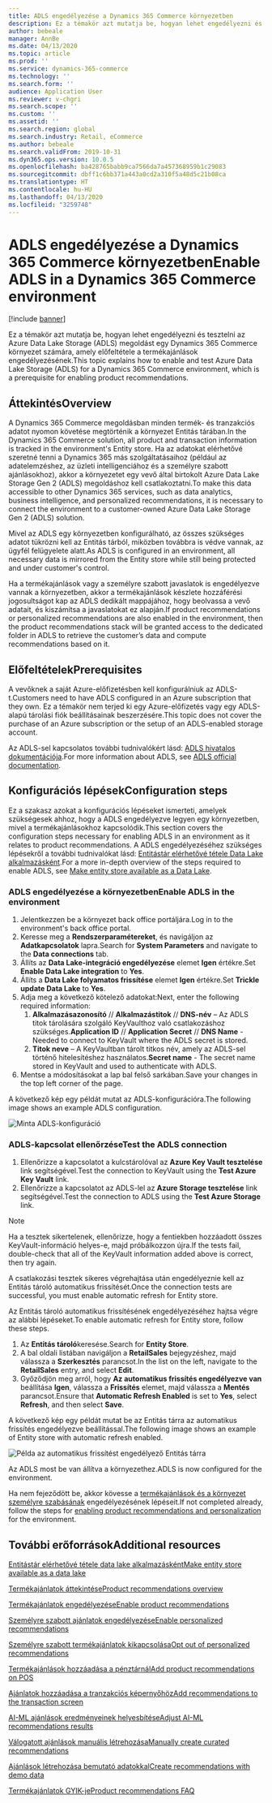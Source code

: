```yaml
---
title: ADLS engedélyezése a Dynamics 365 Commerce környezetben
description: Ez a témakör azt mutatja be, hogyan lehet engedélyezni és tesztelni az Azure Data Lake Storage (ADLS) megoldást egy Dynamics 365 Commerce környezet számára, amely előfeltétele a termékajánlások engedélyezésének.
author: bebeale
manager: AnnBe
ms.date: 04/13/2020
ms.topic: article
ms.prod: ''
ms.service: dynamics-365-commerce
ms.technology: ''
ms.search.form: ''
audience: Application User
ms.reviewer: v-chgri
ms.search.scope: ''
ms.custom: ''
ms.assetid: ''
ms.search.region: global
ms.search.industry: Retail, eCommerce
ms.author: bebeale
ms.search.validFrom: 2019-10-31
ms.dyn365.ops.version: 10.0.5
ms.openlocfilehash: ba428765babb9ca7566da7a457368959b1c29083
ms.sourcegitcommit: dbff1c6bb371a443a0cd2a310f5a48d5c21b08ca
ms.translationtype: HT
ms.contentlocale: hu-HU
ms.lasthandoff: 04/13/2020
ms.locfileid: "3259748"
---
```

# <a name="enable-adls-in-a-dynamics-365-commerce-environment"></a><span data-ttu-id="ef85e-103">ADLS engedélyezése a Dynamics 365 Commerce környezetben</span><span class="sxs-lookup"><span data-stu-id="ef85e-103">Enable ADLS in a Dynamics 365 Commerce environment</span></span>

[!include [banner](includes/banner.md)]

<span data-ttu-id="ef85e-104">Ez a témakör azt mutatja be, hogyan lehet engedélyezni és tesztelni az Azure Data Lake Storage (ADLS) megoldást egy Dynamics 365 Commerce környezet számára, amely előfeltétele a termékajánlások engedélyezésének.</span><span class="sxs-lookup"><span data-stu-id="ef85e-104">This topic explains how to enable and test Azure Data Lake Storage (ADLS) for a Dynamics 365 Commerce environment, which is a prerequisite for enabling product recommendations.</span></span>

## <a name="overview"></a><span data-ttu-id="ef85e-105">Áttekintés</span><span class="sxs-lookup"><span data-stu-id="ef85e-105">Overview</span></span>

<span data-ttu-id="ef85e-106">A Dynamics 365 Commerce megoldásban minden termék- és tranzakciós adatot nyomon követése megtörténik a környezet Entitás tárában.</span><span class="sxs-lookup"><span data-stu-id="ef85e-106">In the Dynamics 365 Commerce solution, all product and transaction information is tracked in the environment's Entity store.</span></span> <span data-ttu-id="ef85e-107">Ha az adatokat elérhetővé szeretné tenni a Dynamics 365 más szolgáltatásaihoz (például az adatelemzéshez, az üzleti intelligenciához és a személyre szabott ajánlásokhoz), akkor a környezetet egy vevő által birtokolt Azure Data Lake Storage Gen 2 (ADLS) megoldáshoz kell csatlakoztatni.</span><span class="sxs-lookup"><span data-stu-id="ef85e-107">To make this data accessible to other Dynamics 365 services, such as data analytics, business intelligence, and personalized recommendations, it is necessary to connect the environment to a customer-owned Azure Data Lake Storage Gen 2 (ADLS) solution.</span></span>

<span data-ttu-id="ef85e-108">Mivel az ADLS egy környezetben konfigurálható, az összes szükséges adatot tükrözni kell az Entitás tárból, miközben továbbra is védve vannak, az ügyfél felügyelete alatt.</span><span class="sxs-lookup"><span data-stu-id="ef85e-108">As ADLS is configured in an environment, all necessary data is mirrored from the Entity store while still being protected and under customer's control.</span></span>

<span data-ttu-id="ef85e-109">Ha a termékajánlások vagy a személyre szabott javaslatok is engedélyezve vannak a környezetben, akkor a termékajánlások készlete hozzáférési jogosultságot kap az ADLS dedikált mappájához, hogy beolvassa a vevő adatait, és kiszámítsa a javaslatokat ez alapján.</span><span class="sxs-lookup"><span data-stu-id="ef85e-109">If product recommendations or personalized recommendations are also enabled in the environment, then the product recommendations stack will be granted access to the dedicated folder in ADLS to retrieve the customer’s data and compute recommendations based on it.</span></span>

## <a name="prerequisites"></a><span data-ttu-id="ef85e-110">Előfeltételek</span><span class="sxs-lookup"><span data-stu-id="ef85e-110">Prerequisites</span></span>

<span data-ttu-id="ef85e-111">A vevőknek a saját Azure-előfizetésben kell konfigurálniuk az ADLS-t.</span><span class="sxs-lookup"><span data-stu-id="ef85e-111">Customers need to have ADLS configured in an Azure subscription that they own.</span></span> <span data-ttu-id="ef85e-112">Ez a témakör nem terjed ki egy Azure-előfizetés vagy egy ADLS-alapú tárolási fiók beállításainak beszerzésére.</span><span class="sxs-lookup"><span data-stu-id="ef85e-112">This topic does not cover the purchase of an Azure subscription or the setup of an ADLS-enabled storage account.</span></span>

<span data-ttu-id="ef85e-113">Az ADLS-sel kapcsolatos további tudnivalókért lásd: [ADLS hivatalos dokumentációja](https://azure.microsoft.com/pricing/details/storage/data-lake).</span><span class="sxs-lookup"><span data-stu-id="ef85e-113">For more information about ADLS, see [ADLS official documentation](https://azure.microsoft.com/pricing/details/storage/data-lake).</span></span>
  
## <a name="configuration-steps"></a><span data-ttu-id="ef85e-114">Konfigurációs lépések</span><span class="sxs-lookup"><span data-stu-id="ef85e-114">Configuration steps</span></span>

<span data-ttu-id="ef85e-115">Ez a szakasz azokat a konfigurációs lépéseket ismerteti, amelyek szükségesek ahhoz, hogy a ADLS engedélyezve legyen egy környezetben, mivel a termékajánlásokhoz kapcsolódik.</span><span class="sxs-lookup"><span data-stu-id="ef85e-115">This section covers the configuration steps necessary for enabling ADLS in an environment as it relates to product recommendations.</span></span>
<span data-ttu-id="ef85e-116">A ADLS engedélyezéséhez szükséges lépésekről a további tudnivalókat lásd: [Entitástár elérhetővé tétele Data Lake alkalmazásként](../fin-ops-core/dev-itpro/data-entities/entity-store-data-lake.md).</span><span class="sxs-lookup"><span data-stu-id="ef85e-116">For a more in-depth overview of the steps required to enable ADLS, see [Make entity store available as a Data Lake](../fin-ops-core/dev-itpro/data-entities/entity-store-data-lake.md).</span></span>

### <a name="enable-adls-in-the-environment"></a><span data-ttu-id="ef85e-117">ADLS engedélyezése a környezetben</span><span class="sxs-lookup"><span data-stu-id="ef85e-117">Enable ADLS in the environment</span></span>

1. <span data-ttu-id="ef85e-118">Jelentkezzen be a környezet back office portáljára.</span><span class="sxs-lookup"><span data-stu-id="ef85e-118">Log in to the environment's back office portal.</span></span>
1. <span data-ttu-id="ef85e-119">Keresse meg a **Rendszerparamétereket**, és navigáljon az **Adatkapcsolatok** lapra.</span><span class="sxs-lookup"><span data-stu-id="ef85e-119">Search for **System Parameters** and navigate to the **Data connections** tab.</span></span> 
1. <span data-ttu-id="ef85e-120">Állíts az **Data Lake-integráció engedélyezése** elemet **Igen** értékre.</span><span class="sxs-lookup"><span data-stu-id="ef85e-120">Set **Enable Data Lake integration** to **Yes**.</span></span>
1. <span data-ttu-id="ef85e-121">Állíts a **Data Lake folyamatos frissítése** elemet **Igen** értékre.</span><span class="sxs-lookup"><span data-stu-id="ef85e-121">Set **Trickle update Data Lake** to **Yes**.</span></span>
1. <span data-ttu-id="ef85e-122">Adja meg a következő kötelező adatokat:</span><span class="sxs-lookup"><span data-stu-id="ef85e-122">Next, enter the following required information:</span></span>
    1. <span data-ttu-id="ef85e-123">**Alkalmazásazonosító** // **Alkalmazástitok** // **DNS-név** – Az ADLS titok tárolására szolgáló KeyVaulthoz való csatlakozáshoz szükséges.</span><span class="sxs-lookup"><span data-stu-id="ef85e-123">**Application ID** // **Application Secret** // **DNS Name** - Needed to connect to KeyVault where the ADLS secret is stored.</span></span>
    1. <span data-ttu-id="ef85e-124">**Titok neve** – A KeyVaultban tárolt titkos név, amely az ADLS-sel történő hitelesítéshez használatos.</span><span class="sxs-lookup"><span data-stu-id="ef85e-124">**Secret name** - The secret name stored in KeyVault and used to authenticate with ADLS.</span></span>
1. <span data-ttu-id="ef85e-125">Mentse a módosításokat a lap bal felső sarkában.</span><span class="sxs-lookup"><span data-stu-id="ef85e-125">Save your changes in the top left corner of the page.</span></span>

<span data-ttu-id="ef85e-126">A következő kép egy példát mutat az ADLS-konfigurációra.</span><span class="sxs-lookup"><span data-stu-id="ef85e-126">The following image shows an example ADLS configuration.</span></span>

![Minta ADLS-konfiguráció](./media/exampleADLSConfig1.png)

### <a name="test-the-adls-connection"></a><span data-ttu-id="ef85e-128">ADLS-kapcsolat ellenőrzése</span><span class="sxs-lookup"><span data-stu-id="ef85e-128">Test the ADLS connection</span></span>

1. <span data-ttu-id="ef85e-129">Ellenőrizze a kapcsolatot a kulcstárolóval az **Azure Key Vault tesztelése** link segítségével.</span><span class="sxs-lookup"><span data-stu-id="ef85e-129">Test the connection to KeyVault using the **Test Azure Key Vault** link.</span></span>
1. <span data-ttu-id="ef85e-130">Ellenőrizze a kapcsolatot az ADLS-lel az **Azure Storage tesztelése** link segítségével.</span><span class="sxs-lookup"><span data-stu-id="ef85e-130">Test the connection to ADLS using the **Test Azure Storage** link.</span></span>

> [!NOTE]
> <span data-ttu-id="ef85e-131">Ha a tesztek sikertelenek, ellenőrizze, hogy a fentiekben hozzáadott összes KeyVault-információ helyes-e, majd próbálkozzon újra.</span><span class="sxs-lookup"><span data-stu-id="ef85e-131">If the tests fail, double-check that all of the KeyVault information added above is correct, then try again.</span></span>

<span data-ttu-id="ef85e-132">A csatlakozási tesztek sikeres végrehajtása után engedélyeznie kell az Entitás tároló automatikus frissítését.</span><span class="sxs-lookup"><span data-stu-id="ef85e-132">Once the connection tests are successful, you must enable automatic refresh for Entity store.</span></span>

<span data-ttu-id="ef85e-133">Az Entitás tároló automatikus frissítésének engedélyezéséhez hajtsa végre az alábbi lépéseket.</span><span class="sxs-lookup"><span data-stu-id="ef85e-133">To enable automatic refresh for Entity store, follow these steps.</span></span>

1. <span data-ttu-id="ef85e-134">Az **Entitás tároló**keresése.</span><span class="sxs-lookup"><span data-stu-id="ef85e-134">Search for **Entity Store**.</span></span>
1. <span data-ttu-id="ef85e-135">A bal oldali listában navigáljon a **RetailSales** bejegyzéshez, majd válassza a **Szerkesztés** parancsot.</span><span class="sxs-lookup"><span data-stu-id="ef85e-135">In the list on the left, navigate to the **RetailSales** entry, and select **Edit**.</span></span>
1. <span data-ttu-id="ef85e-136">Győződjön meg arról, hogy **Az automatikus frissítés engedélyezve van** beállítása **Igen**, válassza a **Frissítés** elemet, majd válassza a **Mentés** parancsot.</span><span class="sxs-lookup"><span data-stu-id="ef85e-136">Ensure that **Automatic Refresh Enabled** is set to **Yes**, select **Refresh**, and then select **Save**.</span></span>

<span data-ttu-id="ef85e-137">A következő kép egy példát mutat be az Entitás tárra az automatikus frissítés engedélyezve beállítással.</span><span class="sxs-lookup"><span data-stu-id="ef85e-137">The following image shows an example of Entity store with automatic refresh enabled.</span></span>

![Példa az automatikus frissítést engedélyező Entitás tárra](./media/exampleADLSConfig2.png)

<span data-ttu-id="ef85e-139">Az ADLS most be van állítva a környezethez.</span><span class="sxs-lookup"><span data-stu-id="ef85e-139">ADLS is now configured for the environment.</span></span> 

<span data-ttu-id="ef85e-140">Ha nem fejeződött be, akkor kövesse a [termékajánlások és a környezet személyre szabásának](enable-product-recommendations.md) engedélyezésének lépéseit.</span><span class="sxs-lookup"><span data-stu-id="ef85e-140">If not completed already, follow the steps for [enabling product recommendations and personalization](enable-product-recommendations.md) for the environment.</span></span>

## <a name="additional-resources"></a><span data-ttu-id="ef85e-141">További erőforrások</span><span class="sxs-lookup"><span data-stu-id="ef85e-141">Additional resources</span></span>

[<span data-ttu-id="ef85e-142">Entitástár elérhetővé tétele data lake alkalmazásként</span><span class="sxs-lookup"><span data-stu-id="ef85e-142">Make entity store available as a data lake</span></span>](../fin-ops-core/dev-itpro/data-entities/entity-store-data-lake.md)

[<span data-ttu-id="ef85e-143">Termékajánlatok áttekintése</span><span class="sxs-lookup"><span data-stu-id="ef85e-143">Product recommendations overview</span></span>](product-recommendations.md)

[<span data-ttu-id="ef85e-144">Termékajánlatok engedélyezése</span><span class="sxs-lookup"><span data-stu-id="ef85e-144">Enable product recommendations</span></span>](enable-product-recommendations.md)

[<span data-ttu-id="ef85e-145">Személyre szabott ajánlatok engedélyezése</span><span class="sxs-lookup"><span data-stu-id="ef85e-145">Enable personalized recommendations</span></span>](personalized-recommendations.md)

[<span data-ttu-id="ef85e-146">Személyre szabott termékajánlatok kikapcsolása</span><span class="sxs-lookup"><span data-stu-id="ef85e-146">Opt out of personalized recommendations</span></span>](personalization-gdpr.md)

[<span data-ttu-id="ef85e-147">Termékajánlások hozzáadása a pénztárnál</span><span class="sxs-lookup"><span data-stu-id="ef85e-147">Add product recommendations on POS</span></span>](product.md)

[<span data-ttu-id="ef85e-148">Ajánlatok hozzáadása a tranzakciós képernyőhöz</span><span class="sxs-lookup"><span data-stu-id="ef85e-148">Add recommendations to the transaction screen</span></span>](add-recommendations-control-pos-screen.md)

[<span data-ttu-id="ef85e-149">AI-ML ajánlások eredményeinek helyesbítése</span><span class="sxs-lookup"><span data-stu-id="ef85e-149">Adjust AI-ML recommendations results</span></span>](modify-product-recommendation-results.md)

[<span data-ttu-id="ef85e-150">Válogatott ajánlások manuális létrehozása</span><span class="sxs-lookup"><span data-stu-id="ef85e-150">Manually create curated recommendations</span></span>](create-editorial-recommendation-lists.md)

[<span data-ttu-id="ef85e-151">Ajánlások létrehozása bemutató adatokkal</span><span class="sxs-lookup"><span data-stu-id="ef85e-151">Create recommendations with demo data</span></span>](product-recommendations-demo-data.md)

[<span data-ttu-id="ef85e-152">Termékajánlatok GYIK-je</span><span class="sxs-lookup"><span data-stu-id="ef85e-152">Product recommendations FAQ</span></span>](faq-recommendations.md)
